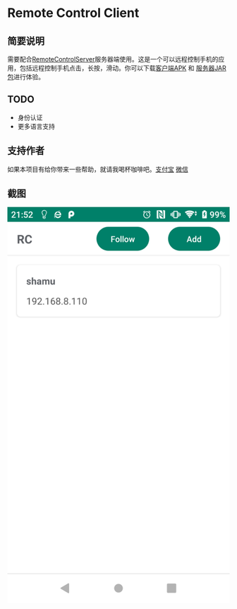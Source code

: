 # Remote Control Client

## 简要说明
需要配合[RemoteControlServer](https://github.com/miekir163/RemoteControlServer)服务器端使用。这是一个可以远程控制手机的应用，包括远程控制手机点击，长按，滑动。你可以下载[客户端APK](https://github.com/miekir163/RemoteControlOutput/blob/main/release/V1.0/rt_realease_v1.0.apk) 和 [服务器JAR包](https://github.com/miekir163/RemoteControlOutput/blob/main/release/V1.0/rt.jar)进行体验。

## TODO
 - 身份认证
 - 更多语言支持

## 支持作者
如果本项目有给你带来一些帮助，就请我喝杯咖啡吧。[支付宝](https://github.com/miekir163/RemoteControlOutput/blob/main/image/alipay.jpg?raw=true) [微信](https://github.com/miekir163/RemoteControlOutput/blob/main/image/wechat.jpg?raw=true)

## 截图
<img src="https://github.com/miekir163/RemoteControlOutput/blob/main/screenshot/Screenshot_client_1.png?raw=true" />